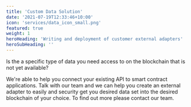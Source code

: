 ```yaml
---
title: 'Custom Data Solution'
date: '2021-07-19T12:33:46+10:00'
icon: 'services/data_icon_small.png'
featured: true
weight: 1
heroHeading: 'Writing and deployment of customer external adapters'
heroSubHeading: ''
---
```

Is the a specific type of data you need access to on the blockchain that is not yet available?

We're able to help you connect your existing API to smart contract applications. Talk with our team and we can help you create an external adapter to easily and security get you desired data set into the desired blockchain of your choice. To find out more please contact our team. 